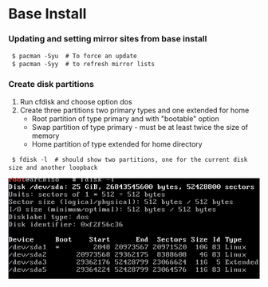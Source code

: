 # Base Install

### Updating and setting mirror sites from base install

```
 $ pacman -Syu  # To force an update
 $ pacman -Syy  # to refresh mirror lists
```

### Create disk partitions 
1. Run cfdisk and choose option dos
2. Create three partitions two primary types and one extended for home
   - Root partition of type primary and with "bootable" option
   - Swap partition of type primary - must be at  least twice the size of memory
   - Home partition of type extended for home directory
```
 $ fdisk -l  # should show two partitions, one for the current disk size and another loopback
```
 ![](screenshot1.png)
